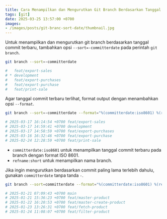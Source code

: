 ```yaml
---
title: Cara Menampilkan dan Mengurutkan Git Branch Berdasarkan Tanggal Commit Terbaru
tags: [git]
date: 2025-03-25 13:57:00 +0700
images:
- /images/posts/git-branc-sort-date/thumbnail.jpg
---
```


Untuk menampilkan dan mengurutkan git branch berdasarkan tanggal commit terbaru, tambahkan opsi `--sort=-committerdate` pada perintah `git branch`.

<!--more-->

```bash
git branch --sort=-committerdate

#   feat/export-sales
# * development
#   feat/export-purchases
#   feat/export-purchase
#   feat/print-sale
```

Agar tanggal commit terbaru terlihat, format output dengan menambahkan opsi `--format`.

```bash
git branch --sort=-committerdate --format="%(committerdate:iso8601) %(refname:short)"

# 2025-03-17 16:14:54 +0700 feat/export-sales
# 2025-03-17 14:59:41 +0700 development
# 2025-03-17 14:58:59 +0700 feat/export-purchases
# 2025-03-16 16:32:46 +0700 feat/export-purchase
# 2025-02-24 12:28:59 +0700 feat/print-sale
```

- `committerdate:iso8601` untuk menampilkan tanggal commit terbaru pada branch dengan format ISO 8601.
- `refname:short` untuk menampilkan nama branch.

Jika ingin mengurutkan berdasarkan commit paling lama terlebih dahulu, gunakan `committerdate` tanpa tanda `-`.

```bash
git branch --sort=committerdate --format="%(committerdate:iso8601) %(refname:short)"

# 2025-01-21 07:09:43 +0700 main
# 2025-01-21 15:36:23 +0700 feat/master-product
# 2025-01-22 16:20:53 +0700 feat/master-create-product
# 2025-01-23 13:26:31 +0700 feat/fetch-product
# 2025-01-24 11:08:07 +0700 feat/filter-product
```